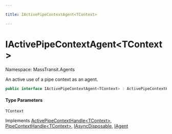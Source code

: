 ```yaml
---

title: IActivePipeContextAgent<TContext>

---
```


# IActivePipeContextAgent\<TContext\>

Namespace: MassTransit.Agents

An active use of a pipe context as an agent.

```csharp
public interface IActivePipeContextAgent<TContext> : ActivePipeContextHandle<TContext>, PipeContextHandle<TContext>, IAsyncDisposable, IAgent
```

#### Type Parameters

`TContext`<br/>

Implements [ActivePipeContextHandle\<TContext\>](../masstransit-agents/activepipecontexthandle-1), [PipeContextHandle\<TContext\>](../masstransit/pipecontexthandle-1), [IAsyncDisposable](https://learn.microsoft.com/en-us/dotnet/api/system.iasyncdisposable), [IAgent](../../masstransit-abstractions/masstransit/iagent)
